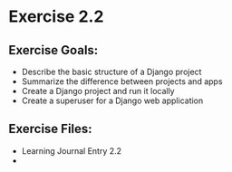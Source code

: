 # Exercise 2.2

## Exercise Goals: 
- Describe the basic structure of a Django project 
- Summarize the difference between projects and apps
- Create a Django project and run it locally
- Create a superuser for a Django web application




## Exercise Files: 
- Learning Journal Entry 2.2
-
